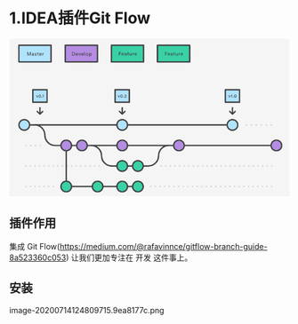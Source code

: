 # 1.IDEA插件Git Flow
![](/static/image/1_uUpzVOpdFw5V-tJ_YvgFmA.26e56be6.png)
## 插件作用
集成 Git Flow(https://medium.com/@rafavinnce/gitflow-branch-guide-8a523360c053) 让我们更加专注在 开发 这件事上。
## 安装
image-20200714124809715.9ea8177c.png